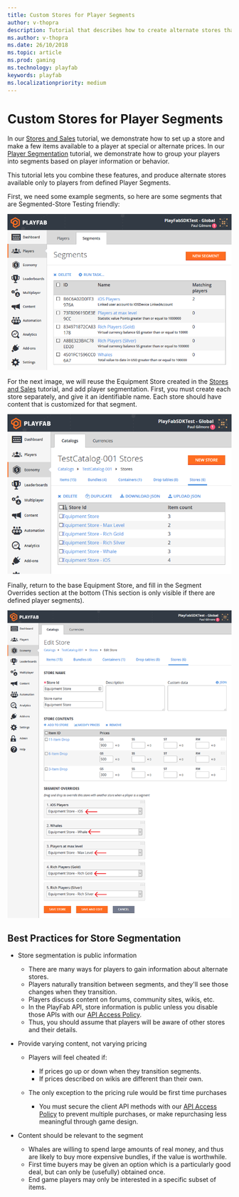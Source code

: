 ```yaml
---
title: Custom Stores for Player Segments
author: v-thopra
description: Tutorial that describes how to create alternate stores that are available only to players from defined Player Segments.
ms.author: v-thopra
ms.date: 26/10/2018
ms.topic: article
ms.prod: gaming
ms.technology: playfab
keywords: playfab
ms.localizationpriority: medium
---
```


# Custom Stores for Player Segments

In our [Stores and Sales](stores-and-sales.md) tutorial, we demonstrate how to set up a store and make a few items available to a player at special or alternate prices. In our [Player Segmentation](../../analytics/segmentation/player-segmentation.md) tutorial, we demonstrate how to group your players into segments based on player information or behavior.

This tutorial lets you combine these features, and produce alternate stores available only to players from defined Player Segments.

First, we need some example segments, so here are some segments that are Segmented-Store Testing friendly:

![Game Manager - Players - Segments - Example Segments](media/tutorials/game-manager-players-segments-example-segments.png)  

For the next image, we will reuse the Equipment Store created in the [Stores and Sales](stores-and-sales.md) tutorial, and add player segmentation. First, you must create each store separately, and give it an identifiable name. Each store should have content that is customized for that segment.

![Game Manager - Economy - Catalogs - Stores](media/tutorials/game-manager-economy-catalogs-stores.png)  

Finally, return to the base Equipment Store, and fill in the Segment Overrides section at the bottom (This section is only visible if there are defined player segments).

![Game Manager - Edit Store - Segment Overrides](media/tutorials/game-manager-edit-store-segment-overrides.png)  

## Best Practices for Store Segmentation

- Store segmentation is public information
  - There are many ways for players to gain information about alternate stores.
  - Players naturally transition between segments, and they'll see those changes when they transition.
  - Players discuss content on forums, community sites, wikis, etc.
  - In the PlayFab API, store information is public unless you disable those APIs with our [API Access Policy](../../config/gamemanager/api-access-policy.md).
  - Thus, you should assume that players will be aware of other stores and their details.

- Provide varying content, not varying pricing
  - Players will feel cheated if: 
    - If prices go up or down when they transition segments.
    - If prices described on wikis are different than their own.

  - The only exception to the pricing rule would be first time purchases
    - You must secure the client API methods with our [API Access Policy](../../config/gamemanager/api-access-policy.md) to prevent multiple purchases, or make repurchasing less meaningful through game design.

- Content should be relevant to the segment
  - Whales are willing to spend large amounts of real money, and thus are likely to buy more expensive bundles, if the value is worthwhile.
  - First time buyers may be given an option which is a particularly good deal, but can only be (usefully) obtained once.
  - End game players may only be interested in a specific subset of items.
